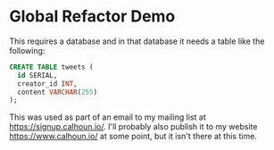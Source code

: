 # Global Refactor Demo

This requires a database and in that database it needs a table like the following:

```sql
CREATE TABLE tweets (
  id SERIAL,
  creator_id INT,
  content VARCHAR(255)
);
```

This was used as part of an email to my mailing list at <https://signup.calhoun.io/>. I'll probably also publish it to my website <https://www.calhoun.io/> at some point, but it isn't there at this time.
